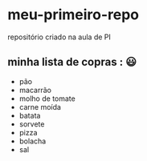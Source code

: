 # meu-primeiro-repo
repositório criado na aula de PI

## minha lista de copras : 😃
- pão
- macarrão
- molho de tomate
- carne moída
- batata
- sorvete
- pizza
- bolacha
- sal
